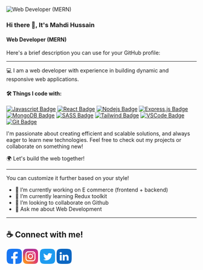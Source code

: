 ![Web Developer (MERN)](https://pbs.twimg.com/profile_banners/1783487583043129344/1727802808/1500x500)
### Hi there 👋, It's Mahdi Hussain
#### Web Developer (MERN)

Here's a brief description you can use for your GitHub profile:

---
 
💻 I am a web developer with experience in building dynamic and responsive web applications.   
#### 🛠 Things I code with:
[![Javascript Badge](https://img.shields.io/badge/-Javascript-F0DB4F?style=for-the-badge&labelColor=black&logo=javascript&logoColor=F0DB4F)](#) [![React Badge](https://img.shields.io/badge/-React-61DBFB?style=for-the-badge&labelColor=black&logo=react&logoColor=61DBFB)](#) [![Nodejs Badge](https://img.shields.io/badge/-Nodejs-3C873A?style=for-the-badge&labelColor=black&logo=node.js&logoColor=3C873A)](#) [![Express.js Badge](https://img.shields.io/badge/Express.js-000000?style=for-the-badge&logo=express&logoColor=white)](#) [![MongoDB Badge](https://img.shields.io/badge/MongoDB-4EA94B?style=for-the-badge&logo=mongodb&logoColor=white)](#) [![SASS Badge](https://img.shields.io/badge/Sass-CC6699?style=for-the-badge&logo=sass&logoColor=white)](#) [![Tailwind Badge](https://img.shields.io/badge/Tailwind%20CSS-092749?style=for-the-badge&logo=tailwindcss&logoColor=06B6D4&labelColor=000000)](#) [![VSCode Badge](https://img.shields.io/badge/Visual_Studio-5C2D91?style=for-the-badge&logo=visual%20studio&logoColor=white)](#) [![Git Badge](https://img.shields.io/badge/Git-F05032?style=for-the-badge&logo=git&logoColor=white)](#) 

I'm passionate about creating efficient and scalable solutions, and always eager to learn new technologies. Feel free to check out my projects or collaborate on something new!  

🌍 Let's build the web together!

--- 

You can customize it further based on your style!

- 🔭 I’m currently working on E commerce (frontend + backend) 
- 🌱 I’m currently learning Redux toolkit 
- 👯 I’m looking to collaborate on Github 
- 💬 Ask me about Web Development 

---

## ☕ Connect with me!
[<img src='https://github.com/MahdiHDev/MahdiHDev/blob/main/img/facebook.png?raw=true' alt='facebook' height='40'>](https://www.facebook.com/mahdi.hussain.M/)  [<img src='https://github.com/MahdiHDev/MahdiHDev/blob/main/img/instagram.png?raw=true' alt='instagram' height='40'>](https://www.instagram.com/mahdihussa1n/)  [<img src='https://github.com/MahdiHDev/MahdiHDev/blob/main/img/twitter.png?raw=true' alt='twitter' height='40'>](https://x.com/Mahdi_hussain01)  [<img src='https://github.com/MahdiHDev/MahdiHDev/blob/main/img/linkedin.png?raw=true' alt='linkedin' height='40'>](https://www.linkedin.com/in/mahdi-hussain-45b11b313/)  
